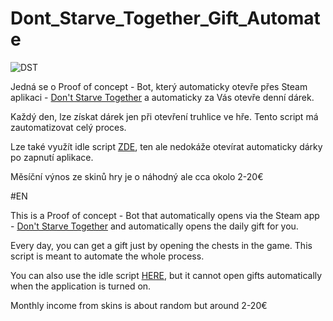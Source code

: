 # Dont_Starve_Together_Gift_Automate
![DST](https://i.ibb.co/k66cd15/z5tB7TY.png)

Jedná se o Proof of concept - Bot, který automaticky otevře přes Steam aplikaci - [Don't Starve Together](https://store.steampowered.com/app/322330/Dont_Starve_Together/) a automaticky za Vás otevře denní dárek.

Každý den, lze získat dárek jen při otevření truhlice ve hře. Tento script má zautomatizovat celý proces. 

Lze také využít idle script [ZDE](https://steamcommunity.com/sharedfiles/filedetails/?id=1552089668), ten ale nedokáže otevírat automaticky dárky po zapnutí aplikace.

Měsíční výnos ze skinů hry je o náhodný ale cca okolo 2-20€

#EN

This is a Proof of concept - Bot that automatically opens via the Steam app - [Don't Starve Together](https://store.steampowered.com/app/322330/Dont_Starve_Together/) and automatically opens the daily gift for you.

Every day, you can get a gift just by opening the chests in the game. This script is meant to automate the whole process.

You can also use the idle script [HERE](https://steamcommunity.com/sharedfiles/filedetails/?id=1552089668), but it cannot open gifts automatically when the application is turned on.

Monthly income from skins is about random but around 2-20€


